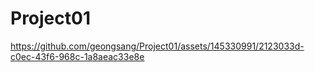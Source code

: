 ﻿# Project01


https://github.com/geongsang/Project01/assets/145330991/2123033d-c0ec-43f6-968c-1a8aeac33e8e

